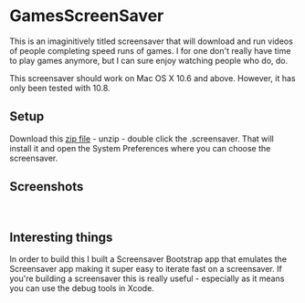 GamesScreenSaver
================

This is an imaginitively titled screensaver that will download and run videos of people completing speed runs of games. I for one don't really have time to play games anymore, but I can sure enjoy watching people who do, do.

This screensaver should work on Mac OS X 10.6 and above. However, it has only been tested with 10.8.

Setup
----

Download this [zip file]() - unzip - double click the .screensaver. That will install it and open the System Preferences where you can choose the screensaver.

Screenshots
----

![]()
![]()

Interesting things
----

In order to build this I built a Screensaver Bootstrap app that emulates the Screensaver app making it super easy to iterate fast on a screensaver. If you're building a screensaver this is really useful - especially as it means you can use the debug tools in Xcode.